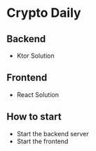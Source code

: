 # Crypto Daily

## Backend

+ Ktor Solution

## Frontend

+ React Solution

## How to start

+ Start the backend server
+ Start the frontend
